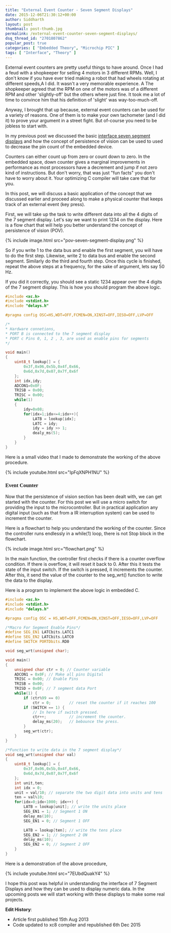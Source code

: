 ```yaml
---
title: "External Event Counter - Seven Segment Displays"
date: 2015-12-06T21:30:12+00:00
author: Siddharth
layout: post
thumbnail: post-thumb.jpg
permalink: /external-event-counter-seven-segment-displays/
dsq_thread_id: "2701807862"
popular_post: true
categories: [ "Embedded Theory", "Microchip PIC" ]
tags: [ "Interface", "Theory" ]
---
```


External event counters are pretty useful things to have around. Once I had a feud with a shopkeeper for selling 4 motors in 3 different RPMs. Well, I don't know if you have ever tried making a robot that had wheels rotating at different speeds,A I did. It wasn't a very memorable experience. A The shopkeeper agreed that the RPM on one of the motors was of a different RPM and other 'slightly-off' but the others where just fine. It took me a lot of time to convince him that his definition of 'slight' was way-too-much-off.

Anyway, I brought that up because, external event counters can be used for a variety of reasons. One of them is to make your own tachometer (and I did it) to prove your argument in a street fight. But of-course you need to be jobless to start with.

In my previous post we discussed the basic [interface seven segment displays](/interface-7-segment-display-with-microcontroller/) and how the concept of persistence of vision can be used to used to decrease the pin count of the embedded device.

Counters can either count up from zero or count down to zero. In the embedded space, down counter gives a marginal improvements in performance as most processors have a decrement and jump if not zero kind of instructions. But don't worry, that was just "fun facts" you don't have to worry about it. Your optimizing C compiler will take care that for you.

In this post, we will discuss a basic application of the concept that we discussed earlier and proceed along to make a physical counter that keeps track of an external event (key press).

First, we will take up the task to write different data into all the 4 digits of the 7 segment display. Let's say we want to print 1234 on the display. Here is a flow chart that will help you better understand the concept of persistence of vision (POV).

{% include image.html src="pov-seven-segment-display.png" %}

So if you write 1 to the data bus and enable the first segment, you will have to do the first step. Likewise, write 2 to data bus and enable the second segment. Similarly do the third and fourth step. Once this cycle is finished, repeat the above steps at a frequency, for the sake of argument, lets say 50 Hz.

If you did it correctly, you should see a static 1234 appear over the 4 digits of the 7 segment display. This is how you should program the above logic.

``` c
#include <xc.h>
#include <stdint.h>
#include "delays.h"

#pragma config OSC=HS,WDT=OFF,FCMEN=ON,XINST=OFF,IESO=OFF,LVP=OFF

/* 
* Hardware connetions,
* PORT B is connected to the 7 segment display
* PORT c Pins 0, 1, 2 , 3, are used as enable pins for segments
*/

void main()
{
    uint8_t lookup[] = {
        0x3f,0x06,0x5b,0x4f,0x66,
        0x6d,0x7d,0x07,0x7f,0x6f
    };
    int idx,idy;
    ADCON1=0x0F;
    TRISB = 0x00;
    TRISC = 0x00;
    while(1)
    {
        idy=0x08;
        for(idx=1;idx<=4;idx++){
            LATB = lookup[idx];
            LATC = idy;
            idy = idy >> 1;
            dealy_ms(5);
        }
    }
}
```

Here is a small video that I made to demonstrate the working of the above procedure.

{% include youtube.html src="IpFqXNPH1NU" %}

### <span style="font-family: 'arial black', 'avant garde';">Event Counter</span>

Now that the persistence of vision section has been dealt with, we can get started with the counter. For this post we will use a micro switch for providing the input to the microcontroller. But in practical application any digital input (such as that from a IR interruption system) can be used to increment the counter.

Here is a flowchart to help you understand the working of the counter. Since the controller runs endlessly in a while(1) loop, there is not Stop block in the flowchart.

{% include image.html src="flowchart.png" %}

In the main function, the controller first checks if there is a counter overflow condition. If there is overflow, it will reset it back to 0. After this it tests the state of the input switch. If the switch is pressed, it increments the counter. After this, it send the value of the counter to the seg_wrt() function to write the data to the display.

Here is a program to implement the above logic in embedded C.

``` c
#include <xc.h>
#include <stdint.h>
#include "delays.h"

#pragma config OSC = HS,WDT=OFF,FCMEN=ON,XINST=OFF,IESO=OFF,LVP=OFF

/*Macro For Segment Enable Pins*/
#define SEG_EN1 LATCbits.LATC1
#define SEG_EN2 LATCbits.LATC0
#define SWITCH PORTDbits.RD0

void seg_wrt(unsigned char);

void main()
{
    unsigned char ctr = 0; // Counter variable
    ADCON1 = 0x0F; // Make all pins Digital
    TRISC = 0x00; // Enable Pins
    TRISB = 0x00;
    TRISD = 0x0F; // 7 segment data Port
    while(1) {
        if (ctr%99 == 0)
            ctr = 0;        // reset the counter if it reaches 100
        if (SWITCH == 1) {
            // In here if switch pressed.
            ctr++;          // increment the counter.
            delay_ms(20);   // bebounce the press.
        }
        seg_wrt(ctr);
    }
}

/*Function to write data in the 7 segment display*/
void seg_wrt(unsigned char val)
{
    uint8_t lookup[] = {
        0x3f,0x06,0x5b,0x4f,0x66,
        0x6d,0x7d,0x07,0x7f,0x6f
    };
    int unit,ten;
    int idx = 0;
    unit = val/10; // separate the two digit data into units and tens
    ten = val%10;
    for(idx=0;idx<1000; idx++) {
        LATB = lookup[unit]; // write the units place
        SEG_EN1 = 1; // Segment 1 ON
        delay_ms(10);
        SEG_EN1 = 0; // Segment 1 OFF

        LATB = lookup[ten]; // write the tens place
        SEG_EN2 = 1; // Segment 2 ON
        delay_ms(10);
        SEG_EN2 = 0; // Segment 2 OFF
    }
}
```

Here is a demonstration of the above procedure,

{% include youtube.html src="7EUbdQuakY4" %}

I hope this post was helpful in understanding the interface of 7 Segment Displays and how they can be used to display numeric data. In the upcoming posts we will start working with these displays to make some real projects.

**Edit History**:

  * Article first published 15th Aug 2013
  * Code updated to xc8 compiler and republished 6th Dec 2015
